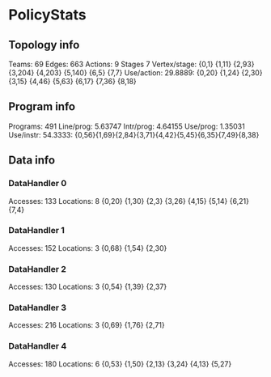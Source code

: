# PolicyStats
## Topology info
Teams:		69
Edges:		663
Actions:	9
Stages		7
Vertex/stage:	{0,1} {1,11} {2,93} {3,204} {4,203} {5,140} {6,5} {7,7} 
Use/action:	29.8889: {0,20} {1,24} {2,30} {3,15} {4,46} {5,63} {6,17} {7,36} {8,18} 

## Program info
Programs:	491
Line/prog:	5.63747
Intr/prog:	4.64155
Use/prog:	1.35031
Use/instr:	54.3333: {0,56}{1,69}{2,84}{3,71}{4,42}{5,45}{6,35}{7,49}{8,38}

## Data info

### DataHandler 0
Accesses:	133
Locations:	8
{0,20} {1,30} {2,3} {3,26} {4,15} {5,14} {6,21} {7,4} 

### DataHandler 1
Accesses:	152
Locations:	3
{0,68} {1,54} {2,30} 

### DataHandler 2
Accesses:	130
Locations:	3
{0,54} {1,39} {2,37} 

### DataHandler 3
Accesses:	216
Locations:	3
{0,69} {1,76} {2,71} 

### DataHandler 4
Accesses:	180
Locations:	6
{0,53} {1,50} {2,13} {3,24} {4,13} {5,27} 